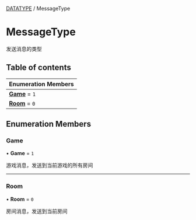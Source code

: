[DATATYPE](../groups/DATATYPE.DATATYPE.md) / MessageType

# MessageType <Badge type="tip" text="Enumeration" /> <Score text="MessageType" />

发送消息的类型

## Table of contents

| Enumeration Members |
| :-----|
| **[Game](Service.MessageType.md#game)** = ``1`` <br> |
| **[Room](Service.MessageType.md#room)** = ``0`` <br> |

## Enumeration Members

### Game <Score text="Game" /> 

• **Game** = ``1``

游戏消息，发送到当前游戏的所有房间

___

### Room <Score text="Room" /> 

• **Room** = ``0``

房间消息，发送到当前房间
